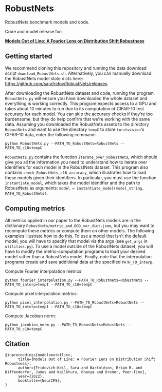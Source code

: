 # RobustNets
RobustNets benchmark models and code.

Code and model release for:

[**Models Out of Line: A Fourier Lens on Distribution Shift Robustness**](https://arxiv.org/abs/2207.04075)

## Getting started
We recommend cloning this repository and running the data download script `download_RobustNets.sh`. Alternatively, you can manually download the RobustNets model state dicts here: https://github.com/sarafridov/RobustNets/releases.

After downloading the RobustNets dataset and code, running the program `RobustNets.py` will ensure you have downloaded the whole dataset and everything is working correctly. This program expects access to a GPU and takes about 10 minutes to run due to its computation of CIFAR-10 test accuracy for each model. You can skip the accuracy checks if they're too burdensome, but they do help confirm that we're working with the same data. Assuming you downloaded the RobustNets assets to the directory `RobustNets` and want to use the directory `tempC` to store `torchvision`'s CIFAR-10 data, enter the following command:

```
python RobustNets.py --PATH_TO_RobustNets=RobustNets --PATH_TO_c10=tempC
```

`RobustNets.py` contains the function `iterate_over_RobustNets`, which should give you all the information you need to understand how to iterate over identifiers for each model in the RobustNets dataset. This program also contains `check_RobustNets_c10_accuracy`, which illustrates how to load these models given their identifiers. In particular, you must use the function `instantiate_model`, which takes the model identifier and the path to RobustNets as arguments: `model = instantiate_model(model_string, PATH_TO_RobustNets)`.

## Computing metrics

All metrics applied in our paper to the RobustNets models are in the dictionary `RobustNets/metric_and_OOD_var_dict.json`, but you may want to recompute these metrics or compute them on other models. The following examples illustrate how to do this. To use a model that isn't the default model, you will have to specify that model via the args (see `get_args` in `utilities.py`). To use a model outside of the RobustNets dataset, you will have to modify the metric-computation programs to load your desired model rather than a RobustNets model. Finally, note that the interpolation programs create and save additional data at the specified `PATH_TO_interp`. 

Compute Fourier interpolation metrics:

```
python fourier_interpolation.py --PATH_TO_RobustNets=RobustNets --PATH_TO_interp=tempI --PATH_TO_c10=tempC
```

Compute pixel interpolation metrics:

```
python pixel_interpolation.py --PATH_TO_RobustNets=RobustNets --PATH_TO_interp=tempI --PATH_TO_c10=tempC
```

Compute Jacobian norm:

```
python jacobian_norm.py --PATH_TO_RobustNets=RobustNets --PATH_TO_c10=tempC
```

## Citation
```
@inproceedings{modelsoutofline,
      title={Models Out of Line: A Fourier Lens on Distribution Shift Robustness},
      author={Fridovich-Keil, Sara and Bartoldson, Brian R. and Diffenderfer, James and Kailkhura, Bhavya and Bremer, Peer-Timo},
      year={2022},
      booktitle={NeurIPS},
}
```
